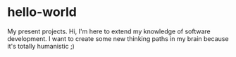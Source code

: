 # hello-world
My present projects.
Hi, 
I'm here to extend my knowledge of software development.
I want to create some new thinking paths in my brain because it's totally humanistic ;) 
